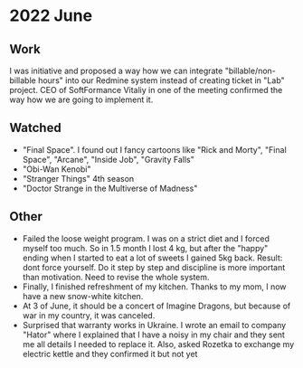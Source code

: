 # 2022 June

## Work

I was initiative and proposed a way how we can integrate "billable/non-billable hours" into our Redmine system instead 
of creating ticket in "Lab" project. CEO of SoftFormance Vitaliy in one of the meeting confirmed the way how we are going
to implement it. 

## Watched

- "Final Space". I found out I fancy cartoons like "Rick and Morty", "Final Space", "Arcane", "Inside Job", "Gravity Falls"
- "Obi-Wan Kenobi"
- "Stranger Things" 4th season
- "Doctor Strange in the Multiverse of Madness"

## Other

- Failed the loose weight program. I was on a strict diet and I forced myself too much. So in 1.5 month I lost 4 kg, 
but after the "happy" ending when I started to eat a lot of sweets I gained 5kg back. Result: dont force yourself.
Do it step by step and discipline is more important than motivation. Need to revise the whole system.
- Finally, I finished refreshment of my kitchen. Thanks to my mom, I now have a new snow-white kitchen.
- At 3 of June, it should be a concert of Imagine Dragons, but because of war in my country, it was canceled.
- Surprised that warranty works in Ukraine. I wrote an email to company "Hator" where I explained that I have a noisy
in my chair and they sent me all details I needed to replace it. Also, asked Rozetka to exchange my electric kettle
and they confirmed it but not yet 
